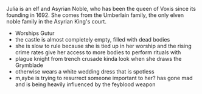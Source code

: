 Julia is an elf and Asyrian Noble, who has been the queen of Voxis since its founding in 1692. She comes from the Umberlain family, the only elven noble family in the Asyrian King's court.

- Worships Gutur
- the castle is almost completely empty, filled with dead bodies
- she is slow to rule because she is tied up in her worship and the rising crime rates give her access to more bodies to perform rituals with
- plague knight from trench crusade kinda look when she draws the Grymblade
- otherwise wears a white wedding dress that is spotless
- m,aybe is trying to resurrect someone important to her? has gone mad and is being heavily influenced by the feyblood weapon